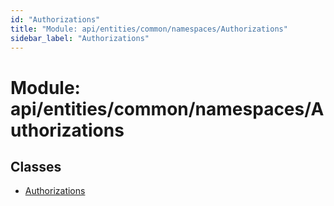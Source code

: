 ```yaml
---
id: "Authorizations"
title: "Module: api/entities/common/namespaces/Authorizations"
sidebar_label: "Authorizations"
---
```


# Module: api/entities/common/namespaces/Authorizations

## Classes

- [Authorizations](../../../../../../classes/API/Entities/Common/Namespaces/Authorizations/Authorizations.md)
